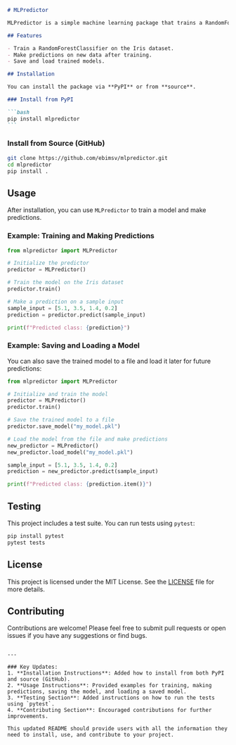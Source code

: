 ````markdown
# MLPredictor

MLPredictor is a simple machine learning package that trains a RandomForest model using the Iris dataset and enables users to make predictions. The package is built using `scikit-learn` and is intended as a demonstration of packaging Python machine learning projects for distribution.

## Features

- Train a RandomForestClassifier on the Iris dataset.
- Make predictions on new data after training.
- Save and load trained models.

## Installation

You can install the package via **PyPI** or from **source**.

### Install from PyPI

```bash
pip install mlpredictor
```
````

### Install from Source (GitHub)

```bash
git clone https://github.com/ebimsv/mlpredictor.git
cd mlpredictor
pip install .
```

## Usage

After installation, you can use `MLPredictor` to train a model and make predictions.

### Example: Training and Making Predictions

```python
from mlpredictor import MLPredictor

# Initialize the predictor
predictor = MLPredictor()

# Train the model on the Iris dataset
predictor.train()

# Make a prediction on a sample input
sample_input = [5.1, 3.5, 1.4, 0.2]
prediction = predictor.predict(sample_input)

print(f"Predicted class: {prediction}")
```

### Example: Saving and Loading a Model

You can also save the trained model to a file and load it later for future predictions:

```python
from mlpredictor import MLPredictor

# Initialize and train the model
predictor = MLPredictor()
predictor.train()

# Save the trained model to a file
predictor.save_model("my_model.pkl")

# Load the model from the file and make predictions
new_predictor = MLPredictor()
new_predictor.load_model("my_model.pkl")

sample_input = [5.1, 3.5, 1.4, 0.2]
prediction = new_predictor.predict(sample_input)

print(f"Predicted class: {prediction.item()}")
```

## Testing

This project includes a test suite. You can run tests using `pytest`:

```bash
pip install pytest
pytest tests
```

## License

This project is licensed under the MIT License. See the [LICENSE](LICENSE) file for more details.

## Contributing

Contributions are welcome! Please feel free to submit pull requests or open issues if you have any suggestions or find bugs.

```

---

### Key Updates:
1. **Installation Instructions**: Added how to install from both PyPI and source (GitHub).
2. **Usage Instructions**: Provided examples for training, making predictions, saving the model, and loading a saved model.
3. **Testing Section**: Added instructions on how to run the tests using `pytest`.
4. **Contributing Section**: Encouraged contributions for further improvements.

This updated README should provide users with all the information they need to install, use, and contribute to your project.
```
